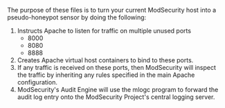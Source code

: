 The purpose of these files is to turn your current ModSecurity host into
a pseudo-honeypot sensor by doing the following:
 
1. Instructs Apache to listen for traffic on multiple unused ports
      - 8000
      - 8080
      - 8888
2. Creates Apache virtual host containers to bind to these ports.
3. If any traffic is received on these ports, then ModSecurity will
   inspect the traffic by inheriting any rules specified in the main
   Apache configuration.
4. ModSecurity's Audit Engine will use the mlogc program to forward
   the audit log entry onto the ModSecurity Project's central logging
   server.
